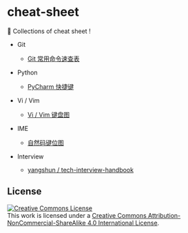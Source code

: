 # cheat-sheet

:pig: Collections of cheat sheet !

- Git
  - [Git 常用命令速查表](./git#git-常用命令速查表)

- Python
  - [PyCharm 快捷键](./python#PyCharm-快捷键)

- Vi / Vim
  - [Vi / Vim 键盘图](./vi-vim#vi--vim-键盘图)

- IME
  - [自然码键位图](./input-method#自然码键位图)

- Interview
  - [yangshun / tech-interview-handbook](https://github.com/yangshun/tech-interview-handbook)

## License

<a rel="license" href="http://creativecommons.org/licenses/by-nc-sa/4.0/"><img alt="Creative Commons License" style="border-width:0" src="https://i.creativecommons.org/l/by-nc-sa/4.0/88x31.png" /></a><br/>
This work is licensed under a <a rel="license" href="http://creativecommons.org/licenses/by-nc-sa/4.0/">Creative Commons Attribution-NonCommercial-ShareAlike 4.0 International License</a>.